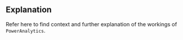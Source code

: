 ## Explanation 

Refer here to find context and further explanation of the workings of `PowerAnalytics`. 